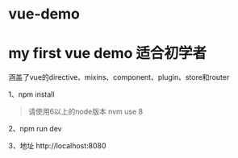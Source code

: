# vue-demo
my first vue demo
适合初学者
=========

涵盖了vue的directive、mixins、component、plugin、store和router

1、npm install

>请使用6以上的node版本 nvm use 8

2、npm run dev

3、地址 http://localhost:8080

